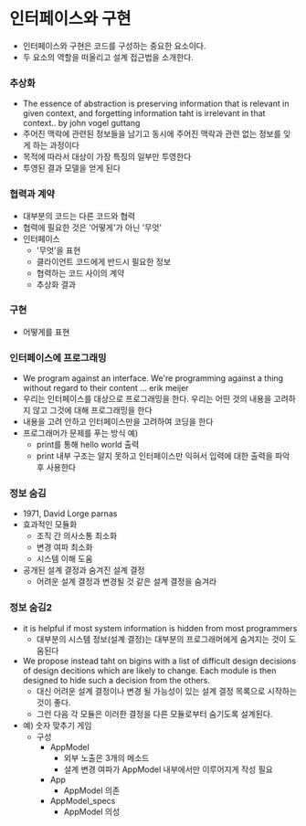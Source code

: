 # 인터페이스와 구현
- 인터페이스와 구현은 코드를 구성하는 중요한 요소이다.
- 두 요소의 역할을 떠올리고 설계 접근법을 소개한다.

### 추상화
 - The essence of abstraction is preserving information that is relevant in given context, and forgetting information taht is irrelevant in that context.. by john vogel guttang
 - 주어진 맥락에 관련된 정보들을 남기고 동시에 주어진 맥락과 관련 없는 정보를 잊게 하는 과정이다
 - 목적에 따라서 대상이 가장 특징의 일부만 투영한다
 - 투영된 결과 모델을 얻게 된다
 
 ### 협력과 계약
  - 대부분의 코드는 다른 코드와 협력
  - 협력에 필요한 것은 '어떻게'가 아닌 '무엇'
  - 인터페이스
    - '무엇'을 표현
    - 클라이언트 코드에게 반드시 필요한 정보
    - 협력하는 코드 사이의 계약
    - 추상화 결과

### 구현
  - 어떻게를 표현

### 인터페이스에 프로그래밍
  - We program against an interface. We're programming against a thing without regard to their content ... erik meijer
  - 우리는 인터페이스를 대상으로 프로그래밍을 한다. 우리는 어떤 것의 내용을 고려하지 않고 그것에 대해 프로그래밍을 한다
  - 내용을 고려 안하고 인터페이스만을 고려하여 코딩을 한다
  - 프로그래머가 문제를 푸는 방식 예)
    - print를 통해 hello world 출력
    - print 내부 구조는 알지 못하고 인터페이스만 익혀서 입력에 대한 출력을 파악 후 사용한다

### 정보 숨김
 - 1971, David Lorge parnas 
 - 효과적인 모듈화
   - 조직 간 의사소통 최소화
   - 변경 여파 최소화
   - 시스템 이해 도움
 - 공개된 설계 결정과 숨겨진 설계 결정
   - 어려운 설계 결정과 변경될 것 같은 설계 결정을 숨겨라

### 정보 숨김2
  - it is helpful if most system information is hidden from most programmers
    - 대부분의 시스템 정보(설계 결정)는 대부분의 프로그래머에게 숨겨지는 것이 도움된다
  - We propose instead taht on bigins with a list of difficult design decisions of design decitions which are likely to change. Each module is then designed to hide such a decision from the others.
    - 대신 어려운 설계 결정이나 변경 될 가능성이 있는 설계 결정 목록으로 시작하는 것이 좋다.
    - 그런 다음 각 모듈은 이러한 결정을 다른 모듈로부터 숨기도록 설계된다.
  - 예) 숫자 맞추기 게임
    - 구성
      - AppModel
        - 외부 노출은 3개의 메소드
        - 설계 변경 여파가 AppModel 내부에서만 이루어지게 작성 필요
      - App
        - AppModel 의존
      - AppModel_specs
        - AppModel 의성